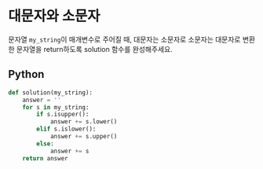 # 대문자와 소문자
문자열 `my_string`이 매개변수로 주어질 때, 대문자는 소문자로 소문자는 대문자로 변환한 문자열을 return하도록 solution 함수를 완성해주세요.

## Python
```python
def solution(my_string):
    answer = ''
    for s in my_string:
        if s.isupper():
            answer += s.lower()
        elif s.islower():
            answer += s.upper()
        else:
            answer += s
    return answer
```